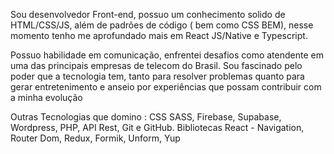 Sou desenvolvedor Front-end, possuo um conhecimento solido de HTML/CSS/JS, além de padrões de código ( bem como CSS BEM), nesse momento tenho me aprofundado mais em React JS/Native e Typescript.

Possuo habilidade em comunicação, enfrentei desafios como atendente em uma das principais empresas de telecom do Brasil. Sou fascinado pelo poder que a tecnologia tem, tanto para resolver problemas quanto para gerar entretenimento e anseio por experiências que possam contribuir com a minha evolução

Outras Tecnologias que domino : CSS SASS, Firebase, Supabase, Wordpress, PHP, API Rest, Git e GitHub.
Bibliotecas React - Navigation, Router Dom, Redux, Formik, Unform, Yup
